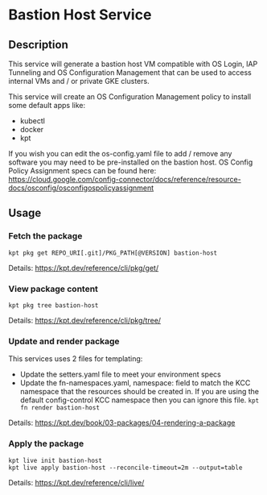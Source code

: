 # Bastion Host Service

## Description
This service will generate a bastion host VM compatible with OS Login, IAP Tunneling and OS Configuration Management that can be used to access internal VMs and / or private GKE clusters.

This service will create an OS Configuration Management policy to install some default apps like:

- kubectl
- docker
- kpt

If you wish you can edit the os-config.yaml file to add / remove any software you may need to be pre-installed on the bastion host. OS Config Policy Assignment specs can be found here: https://cloud.google.com/config-connector/docs/reference/resource-docs/osconfig/osconfigospolicyassignment

## Usage

### **Fetch the package**
`kpt pkg get REPO_URI[.git]/PKG_PATH[@VERSION] bastion-host`

Details: https://kpt.dev/reference/cli/pkg/get/

### **View package content**
`kpt pkg tree bastion-host`

Details: https://kpt.dev/reference/cli/pkg/tree/

### **Update and render package**
This services uses 2 files for templating:
- Update the setters.yaml file to meet your environment specs
- Update the fn-namespaces.yaml, namespace: field to match the KCC namespace that the resources should be created in. If you are using the default config-control KCC namespace then you can ignore this file.
`kpt fn render bastion-host`

Details: https://kpt.dev/book/03-packages/04-rendering-a-package

### **Apply the package**
```
kpt live init bastion-host
kpt live apply bastion-host --reconcile-timeout=2m --output=table
```
Details: https://kpt.dev/reference/cli/live/